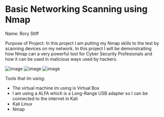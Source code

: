 # Basic Networking Scanning using Nmap 

Name: Rory Stiff


Purpose of Project: In this project I am putting my Nmap skills to the test by scanning devices on my network.
In this project I will be demonstraiting how Nmap can a very powerful tool for Cyber Security Profesionals and how
it can be used in malicious ways used by hackers. 


![image](https://github.com/user-attachments/assets/ee65ff03-89ac-4cea-8245-f3642859a78e)
![image](https://github.com/user-attachments/assets/7573e0fe-4526-44c8-9bd5-67c678d3cea0)
![image](https://github.com/user-attachments/assets/9a6ef117-9f7e-46fa-b472-cf7cdea85a88)



Tools that Im using:
- The virtual machine im using is Virtual Box
- I am using a ALFA which is a Long-Range USB adapter so I can be connected to the internet in Kali
- Kali Linux
- Nmap



